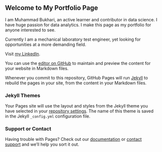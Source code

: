 
## Welcome to My Portfolio Page

I am Muhammad Bukhari, an active learner and contributor in data science. I have huge passion for data analytics. I make this page as my portfolio for anyone interested to see. 

Currently I am a mechanical laboratory test engineer, yet looking for opportunities at a more demanding field.

Visit [my LinkedIn](https://www.linkedin.com/in/muhammad-bukhari-saifulbahri-a98a24b6/).

You can use the [editor on GitHub](https://github.com/Elbukhary/Elbukhary.github.io/edit/master/README.md) to maintain and preview the content for your website in Markdown files.

Whenever you commit to this repository, GitHub Pages will run [Jekyll](https://jekyllrb.com/) to rebuild the pages in your site, from the content in your Markdown files.

### Jekyll Themes

Your Pages site will use the layout and styles from the Jekyll theme you have selected in your [repository settings](https://github.com/Elbukhary/Elbukhary.github.io/settings). The name of this theme is saved in the Jekyll `_config.yml` configuration file.

### Support or Contact

Having trouble with Pages? Check out our [documentation](https://help.github.com/categories/github-pages-basics/) or [contact support](https://github.com/contact) and we’ll help you sort it out.
